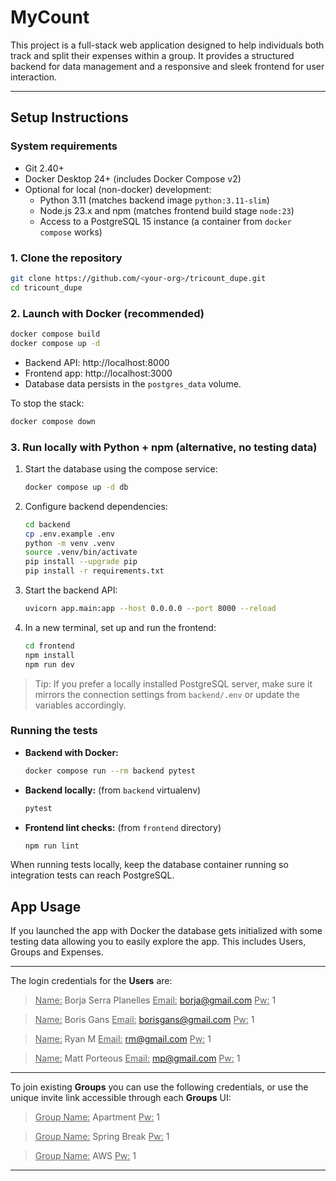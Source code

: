 # MyCount

This project is a full-stack web application designed to help individuals both track and split their expenses within a group. It provides a structured backend for data management and a responsive and sleek frontend for user interaction.

---

## Setup Instructions

### System requirements
- Git 2.40+
- Docker Desktop 24+ (includes Docker Compose v2)
- Optional for local (non-docker) development:
  - Python 3.11 (matches backend image `python:3.11-slim`)
  - Node.js 23.x and npm (matches frontend build stage `node:23`)
  - Access to a PostgreSQL 15 instance (a container from `docker compose` works)

### 1. Clone the repository
```bash
git clone https://github.com/<your-org>/tricount_dupe.git
cd tricount_dupe
```

### 2. Launch with Docker (recommended)
```bash
docker compose build
docker compose up -d
```
- Backend API: http://localhost:8000
- Frontend app: http://localhost:3000
- Database data persists in the `postgres_data` volume.

To stop the stack:
```bash
docker compose down
```

### 3. Run locally with Python + npm (alternative, no testing data)
1. Start the database using the compose service:
   ```bash
   docker compose up -d db
   ```
2. Configure backend dependencies:
   ```bash
   cd backend
   cp .env.example .env
   python -m venv .venv
   source .venv/bin/activate
   pip install --upgrade pip
   pip install -r requirements.txt
   ```
3. Start the backend API:
   ```bash
   uvicorn app.main:app --host 0.0.0.0 --port 8000 --reload
   ```
4. In a new terminal, set up and run the frontend:
   ```bash
   cd frontend
   npm install
   npm run dev
   ```

> Tip: If you prefer a locally installed PostgreSQL server, make sure it mirrors the connection settings from `backend/.env` or update the variables accordingly.

### Running the tests
- **Backend with Docker:**
  ```bash
  docker compose run --rm backend pytest
  ```
- **Backend locally:** (from `backend` virtualenv)
  ```bash
  pytest
  ```
- **Frontend lint checks:** (from `frontend` directory)
  ```bash
  npm run lint
  ```

When running tests locally, keep the database container running so integration tests can reach PostgreSQL.


## App Usage
If you launched the app with Docker the database gets initialized with some testing data allowing you to easily explore the app. This includes Users, Groups and Expenses.


---

The login credentials for the **Users** are:

><ins>Name:</ins> Borja Serra Planelles <ins>Email:</ins> borja@gmail.com <ins>Pw:</ins> 1

><ins>Name:</ins> Boris Gans <ins>Email:</ins> borisgans@gmail.com <ins>Pw:</ins> 1

><ins>Name:</ins> Ryan M <ins>Email:</ins> rm@gmail.com <ins>Pw:</ins> 1

><ins>Name:</ins> Matt Porteous <ins>Email:</ins> mp@gmail.com <ins>Pw:</ins> 1

---

To join existing **Groups** you can use the following credentials, or use the unique invite link accessible through each **Groups** UI:

><ins>Group Name:</ins> Apartment <ins>Pw:</ins> 1

><ins>Group Name:</ins> Spring Break <ins>Pw:</ins> 1

><ins>Group Name:</ins> AWS <ins>Pw:</ins> 1

---